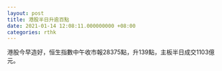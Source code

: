 ```yaml
---
layout: post
title: 港股半日升逾百點
date: 2021-01-14 12:08:11.000000000 +08:00
categories: rthk
---
```


港股今早造好，恒生指數中午收市報28375點，升139點，主板半日成交1103億元。
